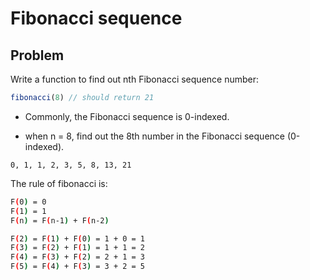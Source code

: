 # Fibonacci sequence

## Problem

Write a function to find out nth Fibonacci sequence number:

```js
fibonacci(8) // should return 21
```

- Commonly, the Fibonacci sequence is 0-indexed.

- when n = 8, find out the 8th number in the Fibonacci sequence (0-indexed).

`0, 1, 1, 2, 3, 5, 8, 13, 21`

The rule of fibonacci is:

```bash
F(0) = 0
F(1) = 1
F(n) = F(n-1) + F(n-2)
```

```bash
F(2) = F(1) + F(0) = 1 + 0 = 1
F(3) = F(2) + F(1) = 1 + 1 = 2
F(4) = F(3) + F(2) = 2 + 1 = 3
F(5) = F(4) + F(3) = 3 + 2 = 5
```

